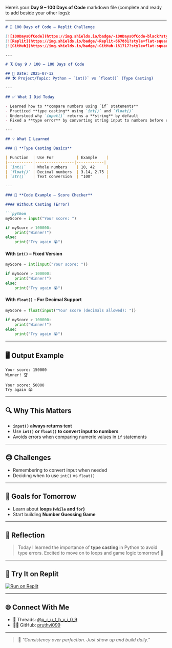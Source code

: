 Here’s your **Day 9 – 100 Days of Code** markdown file (complete and ready to add beside your other logs):

---

````markdown
# 🧠 100 Days of Code – Replit Challenge

[![100DaysOfCode](https://img.shields.io/badge/-100DaysOfCode-black?style=flat-square&logo=python&logoColor=white)](https://www.100daysofcode.com/)
[![Replit](https://img.shields.io/badge/-Replit-667881?style=flat-square&logo=replit&logoColor=white)](https://replit.com/@p_r_u_t_h_v_i_0_9)
[![GitHub](https://img.shields.io/badge/-GitHub-181717?style=flat-square&logo=github&logoColor=white)](https://github.com/pruthvi099)

---

# 🗓️ Day 9 / 100 – 100 Days of Code

## 📅 Date: 2025-07-12  
## 🛠️ Project/Topic: Python – `int()` vs `float()` (Type Casting)

---

## ✅ What I Did Today

- Learned how to **compare numbers using `if` statements**
- Practiced **type casting** using `int()` and `float()`
- Understood why `input()` returns a **string** by default
- Fixed a **type error** by converting string input to numbers before comparison

---

## 💡 What I Learned

### 🧠 **Type Casting Basics**

| Function  | Use For          | Example    |
|-----------|-----------------|------------|
| `int()`   | Whole numbers    | 10, 42     |
| `float()` | Decimal numbers  | 3.14, 2.75 |
| `str()`   | Text conversion  | "100"      |

---

### 🔧 **Code Example – Score Checker**

#### Without Casting (Error)

```python
myScore = input("Your score: ")

if myScore > 100000:
    print("Winner!")
else:
    print("Try again 😭")
````

#### With `int()` – Fixed Version

```python
myScore = int(input("Your score: "))

if myScore > 100000:
    print("Winner!")
else:
    print("Try again 😭")
```

#### With `float()` – For Decimal Support

```python
myScore = float(input("Your score (decimals allowed): "))

if myScore > 100000:
    print("Winner!")
else:
    print("Try again 😭")
```

---

## 🖥️ Output Example

```
Your score: 150000
Winner! 🏆
```

```
Your score: 50000
Try again 😭
```

---

## 🔍 Why This Matters

* **`input()` always returns text**
* Use **`int()` or `float()` to convert input to numbers**
* Avoids errors when comparing numeric values in `if` statements

---

## 😓 Challenges

* Remembering to convert input when needed
* Deciding when to use `int()` vs `float()`

---

## 🎯 Goals for Tomorrow

* Learn about **loops (`while` and `for`)**
* Start building **Number Guessing Game**

---

## 💬 Reflection

> Today I learned the importance of **type casting** in Python to avoid type errors.
> Excited to move on to loops and game logic tomorrow! 🚀

---

## 🧪 Try It on Replit

[![Run on Replit](https://replit.com/badge/github/pruthvi099/100DaysOfCode-Replit)](https://replit.com/@p_r_u_t_h_v_i_0_9)

---

## 🌐 Connect With Me

* 🧵 Threads: [@p\_r\_u\_t\_h\_v\_i\_0\_9](https://www.threads.com/@iampruthvi_09)
* 🧑‍💻 GitHub: [pruthvi099](https://github.com/pruthvi099)

---

> 💬 *"Consistency over perfection. Just show up and build daily."*

```


